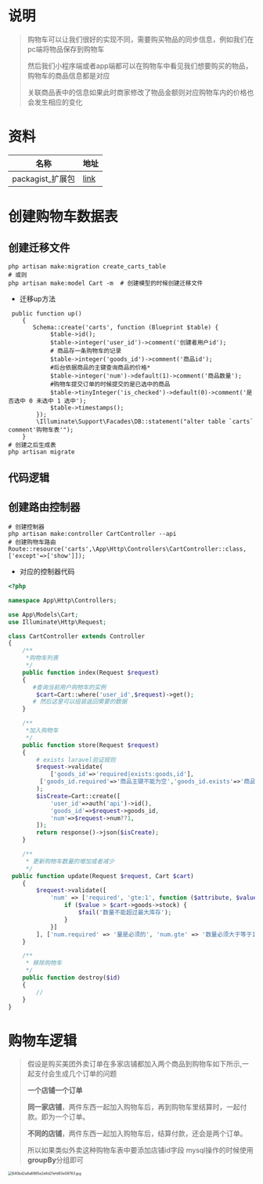 # 说明

> 购物车可以让我们很好的实现不同，需要购买物品的同步信息，例如我们在pc端将物品保存到购物车
>
> 然后我们小程序端或者app端都可以在购物车中看见我们想要购买的物品，购物车的商品信息都是对应
>
> 关联商品表中的信息如果此时商家修改了物品金额则对应购物车内的价格也会发生相应的变化



# 资料

| 名称             | 地址                                                    |
| ---------------- | ------------------------------------------------------- |
| packagist_扩展包 | [link](https://github.com/Crinsane/LaravelShoppingcart) |



# 创建购物车数据表

## 创建迁移文件

```shell
php artisan make:migration create_carts_table
# 或则
php artisan make:model Cart -m  # 创建模型的时候创建迁移文件
```

- 迁移up方法

```shell
 public function up()
    {
       Schema::create('carts', function (Blueprint $table) {
            $table->id();
            $table->integer('user_id')->comment('创建者用户id');
            # 商品存一条购物车的记录
            $table->integer('goods_id')->comment('商品id');
            #后台依据商品的主键查询商品的价格*
            $table->integer('num')->default(1)->comment('商品数量');
            #购物车提交订单的时候提交的是已选中的商品
            $table->tinyInteger('is_checked')->default(0)->comment('是否选中 0 未选中 1 选中');
            $table->timestamps();
        });
        \Illuminate\Support\Facades\DB::statement("alter table `carts` comment'购物车表'");
    }
# 创建之后生成表
php artisan migrate
```

## 代码逻辑

## 创建路由控制器

```shell
# 创建控制器
php artisan make:controller CartController --api
# 创建购物车路由
Route::resource('carts',\App\Http\Controllers\CartController::class,['except'=>['show']]);
```

- 对应的控制器代码

```php
<?php

namespace App\Http\Controllers;

use App\Models\Cart;
use Illuminate\Http\Request;

class CartController extends Controller
{
    /**
     *购物车列表
     */
    public function index(Request $request)
    {
       #查询当前用户购物车的实例
        $cart=Cart::where('user_id',$request)->get();
       # 然后这里可以组装返回需要的数据
    }

    /**
     *加入购物车
     */
    public function store(Request $request)
    {
        # exists laravel验证规则
        $request->validate(
            ['goods_id'=>'required|exists:goods,id'],
         ['goods_id.required'=>'商品主键不能为空','goods_id.exists'=>'商品不存在']
        );
        $isCreate=Cart::create([
            'user_id'=>auth('api')->id(),
            'goods_id'=>$request->goods_id,
            'num'=>$request->num??1,
        ]);
        return response()->json($isCreate);
    }

    /**
     * 更新购物车数量的增加或者减少
     */
 public function update(Request $request, Cart $cart)
    {
        $request->validate([
            'num' => ['required', 'gte:1', function ($attribute, $value, $fail) use ($cart) {
                if ($value > $cart->goods->stock) {
                    $fail('数量不能超过最大库存');
                }
            }]
        ], ['num.required' => '量是必须的', 'num.gte' => '数量必须大于等于1']);
    }

    /**
     * 移除购物车
     */
    public function destroy($id)
    {
        //
    }
}

```





#  购物车逻辑

>  假设是购买美团外卖订单在多家店铺都加入两个商品到购物车如下所示,一起支付会生成几个订单的问题
>
> **一个店铺一个订单**
>
> **同一家店铺**，两件东西一起加入购物车后，再到购物车里结算时，一起付款。即为一个订单。
>
> **不同的店铺**，两件东西一起加入购物车后，结算付款，还会是两个订单。
>
> 所以如果类似外卖这种购物车表中要添加店铺id字段 mysql操作的时候使用**groupBy**分组即可



<img src="https://gitee.com/yaolliuyang/blogImages/raw/master/blogImages/t83vDURwBk2dqnY.jpg" alt="640bd2a8a6865e2d4d21efd93e08763.jpg" style="zoom:50%;" />





















